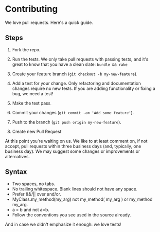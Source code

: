 # Contributing

We love pull requests. Here's a quick guide.

## Steps

1. Fork the repo.

2. Run the tests. We only take pull requests with passing tests, and it's great
to know that you have a clean slate: `bundle && rake`

3. Create your feature branch (`git checkout -b my-new-feature`).

4. Add a test for your change. Only refactoring and documentation changes
require no new tests. If you are adding functionality or fixing a bug, we need
a test!

5. Make the test pass.

6. Commit your changes (`git commit -am 'Add some feature'`).

7. Push to the branch (`git push origin my-new-feature`).

8. Create new Pull Request

At this point you're waiting on us. We like to at least comment on, if not
accept, pull requests within three business days (and, typically, one business
day). We may suggest some changes or improvements or alternatives.

## Syntax

* Two spaces, no tabs.
* No trailing whitespace. Blank lines should not have any space.
* Prefer &&/|| over and/or.
* MyClass.my_method(my_arg) not my_method( my_arg ) or my_method my_arg.
* a = b and not a=b.
* Follow the conventions you see used in the source already.

And in case we didn't emphasize it enough: we love tests!

